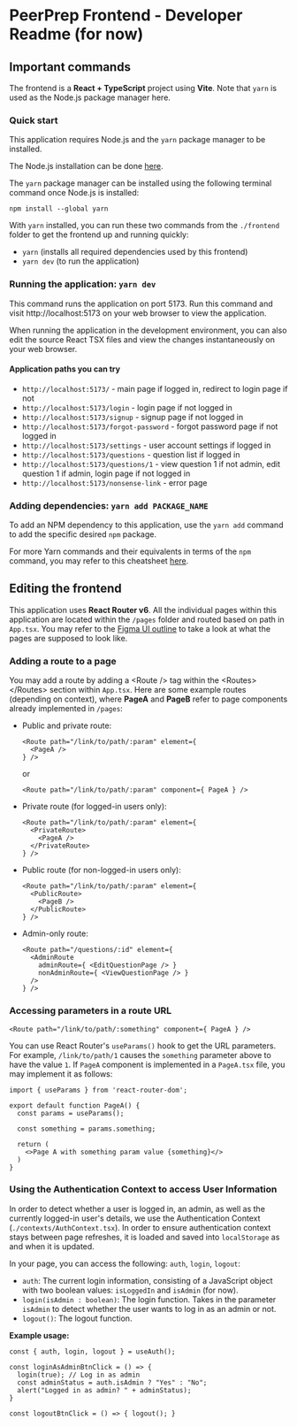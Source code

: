 # PeerPrep Frontend - Developer Readme (for now)

## Important commands

The frontend is a **React + TypeScript** project using **Vite**. Note that `yarn` is used as the Node.js package manager here.

### Quick start

This application requires Node.js and the `yarn` package manager to be installed.

The Node.js installation can be done [here](https://nodejs.org/en).

The `yarn` package manager can be installed using the following terminal command once Node.js is installed:

```
npm install --global yarn
```

With `yarn` installed, you can run these two commands from the `./frontend` folder to get the frontend up and running quickly:

- `yarn` (installs all required dependencies used by this frontend)
- `yarn dev` (to run the application)

### Running the application: `yarn dev`

This command runs the application on port 5173. Run this command and visit http://localhost:5173 on your web browser to view the application.

When running the application in the development environment, you can also edit the source React TSX files and view the changes instantaneously on your web browser.

#### Application paths you can try

- `http://localhost:5173/` - main page if logged in, redirect to login page if not
- `http://localhost:5173/login` - login page if not logged in
- `http://localhost:5173/signup` - signup page if not logged in
- `http://localhost:5173/forgot-password` - forgot password page if not logged in
- `http://localhost:5173/settings` - user account settings if logged in
- `http://localhost:5173/questions` - question list if logged in
- `http://localhost:5173/questions/1` - view question 1 if not admin, edit question 1 if admin, login page if not logged in
- `http://localhost:5173/nonsense-link` - error page

### Adding dependencies: `yarn add PACKAGE_NAME`

To add an NPM dependency to this application, use the `yarn add` command to add the specific desired `npm` package.

For more Yarn commands and their equivalents in terms of the `npm` command, you may refer to this cheatsheet [here](https://shift.infinite.red/npm-vs-yarn-cheat-sheet-8755b092e5cc).

## Editing the frontend

This application uses **React Router v6**. All the individual pages within this application are located within the `/pages` folder and routed based on path in `App.tsx`. You may refer to the [Figma UI outline](https://www.figma.com/design/RnzGRTLoieWlvUJoHLH6eE) to take a look at what the pages are supposed to look like.

### Adding a route to a page
You may add a route by adding a &lt;Route /&gt; tag within the &lt;Routes&gt;&lt;/Routes&gt; section within `App.tsx`. Here are some example routes (depending on context), where **PageA** and **PageB** refer to page components already implemented in `/pages`:

- Public and private route: 
  ```tsx
  <Route path="/link/to/path/:param" element={
    <PageA />
  } />
  ```

  or

  ```tsx
  <Route path="/link/to/path/:param" component={ PageA } />
  ```
- Private route (for logged-in users only):
  ```tsx
  <Route path="/link/to/path/:param" element={
    <PrivateRoute>
      <PageA />
    </PrivateRoute>
  } />
  ```
- Public route (for non-logged-in users only):
  ```tsx
  <Route path="/link/to/path/:param" element={
    <PublicRoute>
      <PageB />
    </PublicRoute>
  } />
  ```
- Admin-only route:
  ```tsx
  <Route path="/questions/:id" element={
    <AdminRoute
      adminRoute={ <EditQuestionPage /> }
      nonAdminRoute={ <ViewQuestionPage /> }
    />
  } />
  ```

### Accessing parameters in a route URL
```tsx
<Route path="/link/to/path/:something" component={ PageA } />
```

You can use React Router's `useParams()` hook to get the URL parameters. For example, `/link/to/path/1` causes the `something` parameter above to have the value `1`. If `PageA` component is implemented in a `PageA.tsx` file, you may implement it as follows:

```tsx
import { useParams } from 'react-router-dom';

export default function PageA() {
  const params = useParams();

  const something = params.something;

  return (
    <>Page A with something param value {something}</>
  )
}
```

### Using the Authentication Context to access User Information
In order to detect whether a user is logged in, an admin, as well as the currently logged-in user's details, we use the Authentication Context (`./contexts/AuthContext.tsx`). In order to ensure authentication context stays between page refreshes, it is loaded and saved into `localStorage` as and when it is updated.

In your page, you can access the following: `auth`, `login`, `logout`:
- `auth`: The current login information, consisting of a JavaScript object with two boolean values: `isLoggedIn` and `isAdmin` (for now).
- `login(isAdmin : boolean)`: The login function. Takes in the parameter `isAdmin` to detect whether the user wants to log in as an admin or not.
- `logout()`: The logout function.

**Example usage:**
```tsx
const { auth, login, logout } = useAuth();

const loginAsAdminBtnClick = () => {
  login(true); // Log in as admin
  const adminStatus = auth.isAdmin ? "Yes" : "No";
  alert("Logged in as admin? " + adminStatus);
}

const logoutBtnClick = () => { logout(); }
```